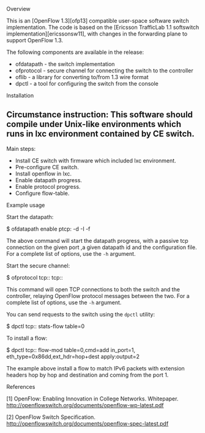 Overview

This is an [OpenFlow 1.3][ofp13] compatible user-space software switch implementation. The code is based on the [Ericsson TrafficLab 1.1 softswitch implementation][ericssonsw11], with changes in the forwarding plane to support OpenFlow 1.3.

The following components are available in the release:
  - ofdatapath - the switch implementation
  - ofprotocol - secure channel for connecting the switch to the controller
  - oflib - a library for converting to/from 1.3 wire format
  - dpctl - a tool for configuring the switch from the console
  
Installation

Circumstance instruction:
This software should compile under Unix-like environments which runs in lxc environment contained by CE switch.
-----------------
Main steps:
  - Install CE switch with firmware which included lxc environment.
  - Pre-configure CE switch.
  - Install openflow in lxc.
  - Enable datapath progress.
  - Enable protocol progress.
  - Configure flow-table.

Example usage

Start the datapath:

$ ofdatapath enable ptcp:<port> -d <dpid> -I <Ethernet port IP> -f <configuration file>

The above command will start the datapath progress, with a passive tcp connection on the given port ,a given datapath id and the configuration file. For a complete list of options, use the `-h` argument.

Start the secure channel:

$ ofprotocol tcp:<switch-host>:<switch-port> tcp:<ctrl-host>:
<ctrl-port> 

This command will open TCP connections to both the switch and the controller, relaying OpenFlow protocol messages between the two. For a complete list of options, use the `-h` argument.

You can send requests to the switch using the `dpctl` utility:

$ dpctl tcp:<switch-host>:<switch-port> stats-flow table=0

To install a flow:

$ dpctl tcp:<switch-host>:<switch-port> flow-mod table=0,cmd=add in_port=1,
eth_type=0x86dd,ext_hdr=hop+dest apply:output=2

The example above install a flow to match IPv6 packets with extension headers hop by hop and destination and coming from the port 1.

References

[1] OpenFlow: Enabling Innovation in College Networks.  Whitepaper.
    <http://openflowswitch.org/documents/openflow-wp-latest.pdf>

[2] OpenFlow Switch Specification.
    <http://openflowswitch.org/documents/openflow-spec-latest.pdf>


